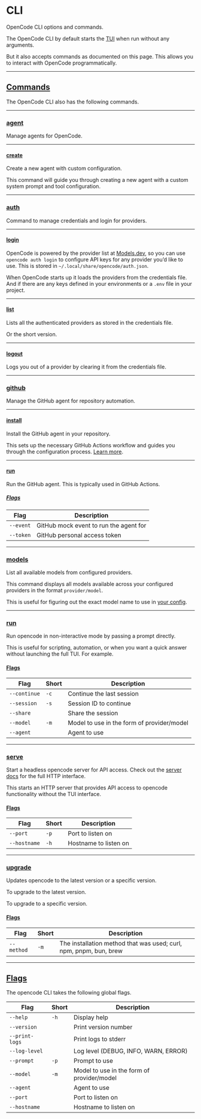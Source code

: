 # CLI

OpenCode CLI options and commands.

The OpenCode CLI by default starts the [TUI](/docs/tui) when run without any arguments.

But it also accepts commands as documented on this page. This allows you to interact with OpenCode programmatically.

---

## [Commands](#commands)

The OpenCode CLI also has the following commands.

---

### [agent](#agent)

Manage agents for OpenCode.

---

#### [create](#create)

Create a new agent with custom configuration.

This command will guide you through creating a new agent with a custom system prompt and tool configuration.

---

### [auth](#auth)

Command to manage credentials and login for providers.

---

#### [login](#login)

OpenCode is powered by the provider list at [Models.dev](https://models.dev), so you can use `opencode auth login` to configure API keys for any provider you’d like to use. This is stored in `~/.local/share/opencode/auth.json`.

When OpenCode starts up it loads the providers from the credentials file. And if there are any keys defined in your environments or a `.env` file in your project.

---

#### [list](#list)

Lists all the authenticated providers as stored in the credentials file.

Or the short version.

---

#### [logout](#logout)

Logs you out of a provider by clearing it from the credentials file.

---

### [github](#github)

Manage the GitHub agent for repository automation.

---

#### [install](#install)

Install the GitHub agent in your repository.

This sets up the necessary GitHub Actions workflow and guides you through the configuration process. [Learn more](/docs/github).

---

#### [run](#run)

Run the GitHub agent. This is typically used in GitHub Actions.

##### [Flags](#flags)

| Flag | Description |
| --- | --- |
| `--event` | GitHub mock event to run the agent for |
| `--token` | GitHub personal access token |

---

### [models](#models)

List all available models from configured providers.

This command displays all models available across your configured providers in the format `provider/model`.

This is useful for figuring out the exact model name to use in [your config](/docs/config/).

---

### [run](#run-1)

Run opencode in non-interactive mode by passing a prompt directly.

This is useful for scripting, automation, or when you want a quick answer without launching the full TUI. For example.

#### [Flags](#flags-1)

| Flag | Short | Description |
| --- | --- | --- |
| `--continue` | `-c` | Continue the last session |
| `--session` | `-s` | Session ID to continue |
| `--share` |  | Share the session |
| `--model` | `-m` | Model to use in the form of provider/model |
| `--agent` |  | Agent to use |

---

### [serve](#serve)

Start a headless opencode server for API access. Check out the [server docs](/docs/server) for the full HTTP interface.

This starts an HTTP server that provides API access to opencode functionality without the TUI interface.

#### [Flags](#flags-2)

| Flag | Short | Description |
| --- | --- | --- |
| `--port` | `-p` | Port to listen on |
| `--hostname` | `-h` | Hostname to listen on |

---

### [upgrade](#upgrade)

Updates opencode to the latest version or a specific version.

To upgrade to the latest version.

To upgrade to a specific version.

#### [Flags](#flags-3)

| Flag | Short | Description |
| --- | --- | --- |
| `--method` | `-m` | The installation method that was used; curl, npm, pnpm, bun, brew |

---

## [Flags](#flags-4)

The opencode CLI takes the following global flags.

| Flag | Short | Description |
| --- | --- | --- |
| `--help` | `-h` | Display help |
| `--version` |  | Print version number |
| `--print-logs` |  | Print logs to stderr |
| `--log-level` |  | Log level (DEBUG, INFO, WARN, ERROR) |
| `--prompt` | `-p` | Prompt to use |
| `--model` | `-m` | Model to use in the form of provider/model |
| `--agent` |  | Agent to use |
| `--port` |  | Port to listen on |
| `--hostname` |  | Hostname to listen on |
